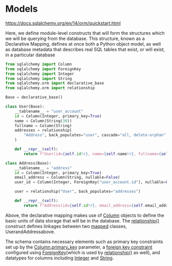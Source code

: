 # Models

https://docs.sqlalchemy.org/en/14/orm/quickstart.html

Here, we define module-level constructs that will form the structures which we will be querying from the database. This structure, known as a Declarative Mapping, defines at once both a Python object model, as well as database metadata that describes real SQL tables that exist, or will exist, in a particular database

```python
from sqlalchemy import Column
from sqlalchemy import ForeignKey
from sqlalchemy import Integer
from sqlalchemy import String
from sqlalchemy.orm import declarative_base
from sqlalchemy.orm import relationship

Base = declarative_base()

class User(Base):
    __tablename__ = "user_account"
    id = Column(Integer, primary_key=True)
    name = Column(String(30))
    fullname = Column(String)
    addresses = relationship(
        "Address", back_populates="user", cascade="all, delete-orphan"
    )

    def __repr__(self):
        return f"User(id={self.id!r}, name={self.name!r}, fullname={self.fullname!r})"

class Address(Base):
    __tablename__ = "address"
    id = Column(Integer, primary_key=True)
    email_address = Column(String, nullable=False)
    user_id = Column(Integer, ForeignKey("user_account.id"), nullable=False)

    user = relationship("User", back_populates="addresses")

    def __repr__(self):
        return f"Address(id={self.id!r}, email_address={self.email_address!r})"
```

Above, the declarative mapping makes use of [Column](https://docs.sqlalchemy.org/en/14/core/metadata.html#sqlalchemy.schema.Column) objects to define the basic units of data storage that will be in the database. The [relationship()](https://docs.sqlalchemy.org/en/14/orm/relationship_api.html#sqlalchemy.orm.relationship) construct defines linkages between two [mapped](https://docs.sqlalchemy.org/en/14/glossary.html#term-mapped) classes, UserandAddressabove.

The schema contains necessary elements such as primary key constraints set up by the [Column.primary_key](https://docs.sqlalchemy.org/en/14/core/metadata.html#sqlalchemy.schema.Column.params.primary_key) parameter, a [foreign key constraint](https://docs.sqlalchemy.org/en/14/glossary.html#term-foreign-key-constraint) configured using [ForeignKey](https://docs.sqlalchemy.org/en/14/core/constraints.html#sqlalchemy.schema.ForeignKey)(which is used by [relationship()](https://docs.sqlalchemy.org/en/14/orm/relationship_api.html#sqlalchemy.orm.relationship) as well), and datatypes for columns including [Integer](https://docs.sqlalchemy.org/en/14/core/type_basics.html#sqlalchemy.types.Integer) and [String](https://docs.sqlalchemy.org/en/14/core/type_basics.html#sqlalchemy.types.String).
